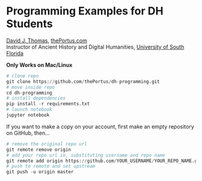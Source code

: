 # Programming Examples for DH Students

[David J. Thomas](mailto:dave.a.base@gmail.com), [thePortus.com](http://thePortus.com)<br>
Instructor of Ancient History and Digital Humanities, [University of South Florida](https://github.com/usf-portal)

**Only Works on Mac/Linux**

```python
# clone repo
git clone https://github.com/thePortus/dh-programming.git
# move inside repo
cd dh-programming
# install dependencies
pip install -r requirements.txt
# launch notebook
jupyter notebook
```

If you want to make a copy on your account, first make an empty repository on GitHub, then...

```python
# remove the original repo url
git remote remove origin
# add your repo url in, substituting username and repo name
git remote add origin https://github.com/YOUR_USERNAME/YOUR_REPO_NAME.git
# push to remote and set upstream
git push -u origin master
```
